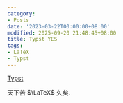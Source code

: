 ```yaml
---
category:
- Posts
date: '2023-03-22T00:00:00+08:00'
modified: 2025-09-20 21:48:45+08:00
title: Typst YES
tags:
- LaTeX
- Typst
---
```


[Typst](https://typst.app)

天下苦 $\LaTeX$ 久矣.
